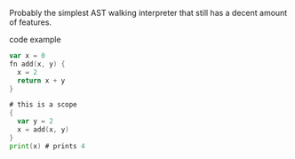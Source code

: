 Probably the simplest AST walking interpreter that still has a decent amount of features.

code example
```go
var x = 0
fn add(x, y) {
  x = 2
  return x + y
}

# this is a scope
{
  var y = 2
  x = add(x, y)
}
print(x) # prints 4
```


